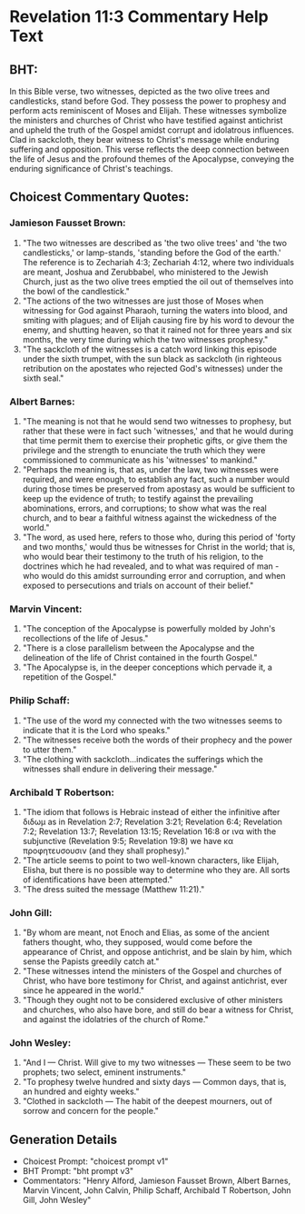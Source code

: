 # Revelation 11:3 Commentary Help Text

## BHT:
In this Bible verse, two witnesses, depicted as the two olive trees and candlesticks, stand before God. They possess the power to prophesy and perform acts reminiscent of Moses and Elijah. These witnesses symbolize the ministers and churches of Christ who have testified against antichrist and upheld the truth of the Gospel amidst corrupt and idolatrous influences. Clad in sackcloth, they bear witness to Christ's message while enduring suffering and opposition. This verse reflects the deep connection between the life of Jesus and the profound themes of the Apocalypse, conveying the enduring significance of Christ's teachings.

## Choicest Commentary Quotes:
### Jamieson Fausset Brown:
1. "The two witnesses are described as 'the two olive trees' and 'the two candlesticks,' or lamp-stands, 'standing before the God of the earth.' The reference is to Zechariah 4:3; Zechariah 4:12, where two individuals are meant, Joshua and Zerubbabel, who ministered to the Jewish Church, just as the two olive trees emptied the oil out of themselves into the bowl of the candlestick."
2. "The actions of the two witnesses are just those of Moses when witnessing for God against Pharaoh, turning the waters into blood, and smiting with plagues; and of Elijah causing fire by his word to devour the enemy, and shutting heaven, so that it rained not for three years and six months, the very time during which the two witnesses prophesy."
3. "The sackcloth of the witnesses is a catch word linking this episode under the sixth trumpet, with the sun black as sackcloth (in righteous retribution on the apostates who rejected God's witnesses) under the sixth seal."

### Albert Barnes:
1. "The meaning is not that he would send two witnesses to prophesy, but rather that these were in fact such 'witnesses,' and that he would during that time permit them to exercise their prophetic gifts, or give them the privilege and the strength to enunciate the truth which they were commissioned to communicate as his 'witnesses' to mankind."
2. "Perhaps the meaning is, that as, under the law, two witnesses were required, and were enough, to establish any fact, such a number would during those times be preserved from apostasy as would be sufficient to keep up the evidence of truth; to testify against the prevailing abominations, errors, and corruptions; to show what was the real church, and to bear a faithful witness against the wickedness of the world."
3. "The word, as used here, refers to those who, during this period of 'forty and two months,' would thus be witnesses for Christ in the world; that is, who would bear their testimony to the truth of his religion, to the doctrines which he had revealed, and to what was required of man - who would do this amidst surrounding error and corruption, and when exposed to persecutions and trials on account of their belief."

### Marvin Vincent:
1. "The conception of the Apocalypse is powerfully molded by John's recollections of the life of Jesus."
2. "There is a close parallelism between the Apocalypse and the delineation of the life of Christ contained in the fourth Gospel."
3. "The Apocalypse is, in the deeper conceptions which pervade it, a repetition of the Gospel."

### Philip Schaff:
1. "The use of the word my connected with the two witnesses seems to indicate that it is the Lord who speaks." 
2. "The witnesses receive both the words of their prophecy and the power to utter them."
3. "The clothing with sackcloth...indicates the sufferings which the witnesses shall endure in delivering their message."

### Archibald T Robertson:
1. "The idiom that follows is Hebraic instead of either the infinitive after διδωμ as in Revelation 2:7; Revelation 3:21; Revelation 6:4; Revelation 7:2; Revelation 13:7; Revelation 13:15; Revelation 16:8 or ινα with the subjunctive (Revelation 9:5; Revelation 19:8) we have κα προφητευσουσιν (and they shall prophesy)."
2. "The article seems to point to two well-known characters, like Elijah, Elisha, but there is no possible way to determine who they are. All sorts of identifications have been attempted."
3. "The dress suited the message (Matthew 11:21)."



### John Gill:
1. "By whom are meant, not Enoch and Elias, as some of the ancient fathers thought, who, they supposed, would come before the appearance of Christ, and oppose antichrist, and be slain by him, which sense the Papists greedily catch at."
2. "These witnesses intend the ministers of the Gospel and churches of Christ, who have bore testimony for Christ, and against antichrist, ever since he appeared in the world."
3. "Though they ought not to be considered exclusive of other ministers and churches, who also have bore, and still do bear a witness for Christ, and against the idolatries of the church of Rome."

### John Wesley:
1. "And I — Christ. Will give to my two witnesses — These seem to be two prophets; two select, eminent instruments."
2. "To prophesy twelve hundred and sixty days — Common days, that is, an hundred and eighty weeks."
3. "Clothed in sackcloth — The habit of the deepest mourners, out of sorrow and concern for the people."


## Generation Details
- Choicest Prompt: "choicest prompt v1"
- BHT Prompt: "bht prompt v3"
- Commentators: "Henry Alford, Jamieson Fausset Brown, Albert Barnes, Marvin Vincent, John Calvin, Philip Schaff, Archibald T Robertson, John Gill, John Wesley"
